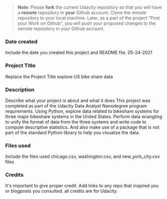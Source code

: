 >**Note**: Please **fork** the current Udacity repository so that you will have a **remote** repository in **your** Github account. Clone the remote repository to your local machine. Later, as a part of the project "Post your Work on Github", you will push your proposed changes to the remote repository in your Github account.

### Date created
Include the date you created this project and README file.
05-24-2021
### Project Title
Replace the Project Title
explore US bike share data
### Description
Describe what your project is about and what it does
This project was completed as part of the Udacity Data Analyst Nanodegree program requirements.
Using Python, explore data related to bikeshare systems for three major bikeshare systems in the United States. 
Perform data wrangling to unify the format of data from the three systems and write code to compute descriptive statistics. 
And also make use of a package that is not part of the standard Python library to help you visualize the data.

### Files used
Include the files used
chicago.csv, washington.csv, and new_york_city.csv files
### Credits
It's important to give proper credit. Add links to any repo that inspired you or blogposts you consulted.
all credits are for Udacity.
